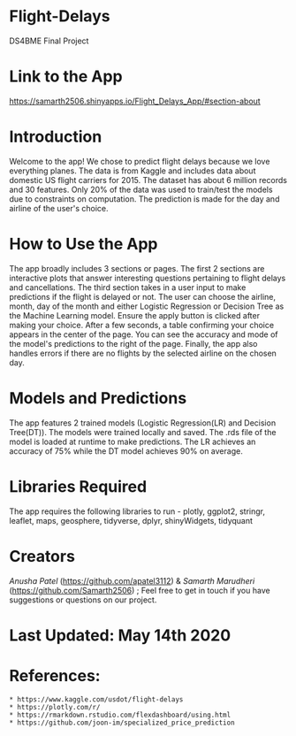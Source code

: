 # Flight-Delays
DS4BME Final Project


# Link to the App
https://samarth2506.shinyapps.io/Flight_Delays_App/#section-about

# Introduction
Welcome to the app! We chose to predict flight delays because we love everything planes. The data is from Kaggle and includes data about domestic US flight carriers for 2015. The dataset has about 6 million records and 30 features. Only 20% of the data was used to train/test the models due to constraints on computation. The prediction is made for the day and airline of the user's choice.

# How to Use the App
The app broadly includes 3 sections or pages. The first 2 sections are interactive plots that answer interesting questions pertaining to flight delays and cancellations. The third section takes in a user input to make predictions if the flight is delayed or not. The user can choose the airline, month, day of the month and either Logistic Regression or Decision Tree as the Machine Learning model. Ensure the apply button is clicked after making your choice. After a few seconds, a table confirming your choice appears in the center of the page. You can see the accuracy and mode of the model's predictions to the right of the page. Finally, the app also handles errors if there are no flights by the selected airline on the chosen day.

# Models and Predictions
The app features 2 trained models (Logistic Regression(LR) and Decision Tree(DT)). The models were trained locally and saved. The .rds file of the model is loaded at runtime to make predictions. The LR achieves an accuracy of 75% while the DT model achieves 90% on average.

# Libraries Required 
The app requires the following libraries to run - plotly, ggplot2, stringr, leaflet, maps, geosphere, tidyverse, dplyr, shinyWidgets, tidyquant

# Creators
_Anusha Patel_ (https://github.com/apatel3112) & _Samarth Marudheri_ (https://github.com/Samarth2506) ; Feel free to get in touch if you have suggestions or questions on our project.

# Last Updated: May 14th 2020

# References:
    * https://www.kaggle.com/usdot/flight-delays
    * https://plotly.com/r/
    * https://rmarkdown.rstudio.com/flexdashboard/using.html
    * https://github.com/joon-im/specialized_price_prediction

